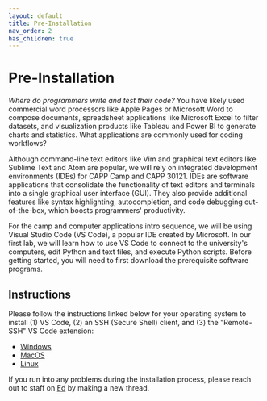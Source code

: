 ```yaml
---
layout: default
title: Pre-Installation
nav_order: 2
has_children: true
---
```


# Pre-Installation

_Where do programmers write and test their code?_ You have likely used commercial word processors like Apple Pages or Microsoft Word to compose documents, spreadsheet applications like Microsoft Excel to filter datasets, and visualization products like Tableau and Power BI to generate charts and statistics. What applications are commonly used for coding workflows?

Although command-line text editors like Vim and graphical text editors like Sublime Text and Atom are popular, we will rely on integrated development environments (IDEs) for CAPP Camp and CAPP 30121. IDEs are software applications that consolidate the functionality of text editors and terminals into a single graphical user interface (GUI). They also provide additional features like syntax highlighting, autocompletion, and code debugging out-of-the-box, which boosts programmers' productivity.

For the camp and computer applications intro sequence, we will be using Visual Studio Code (VS Code), a popular IDE created by Microsoft. In our first lab, we will learn how to use VS Code to connect to the university's computers, edit Python and text files, and execute Python scripts. Before getting started, you will need to first download the prerequisite software programs.

## Instructions

Please follow the instructions linked below for your operating system to install (1) VS Code, (2) an SSH (Secure Shell) client, and (3) the "Remote-SSH" VS Code extension:

- [Windows](windows)
- [MacOS](macos)
- [Linux](Linux)

If you run into any problems during the installation process, please reach out to staff on [Ed](https://edstem.org/us/courses/24735/discussion/) by making a new thread.